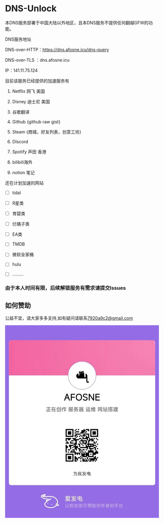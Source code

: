 # DNS-Unlock

本DNS服务部署于中国大陆以外地区，且本DNS服务不提供任何翻越GFW的功能。



DNS服务地址

DNS-over-HTTP：https://dns.afosne.icu/dns-query 

DNS-over-TLS ：dns.afosne.icu

IP：141.11.75.124



目前该服务已经提供的加速服务有

1. Netflix 网飞 美国

2. Disney 迪士尼 美国

3. 谷歌翻译

4. Github {github raw gist}

5. Steam {商城，好友列表，创意工坊} 

6. DIscord

7. Spotify 声田 香港

8. bilibili海外 

9. notion 笔记

   



还在计划加速的网站

- [ ] tidal
- [ ] R星类
- [ ] 育碧类
- [ ] 烂橘子类
- [ ] EA类
- [ ] TMDB
- [ ] 微软全家桶
- [ ] hulu
- [ ] .........



### 由于本人时间有限，后续解锁服务有需求请提交Issues


## 如何赞助

公益不宜，请大家多多支持,如有疑问请联系[7920a9c2@gmail.com](mailto:7920a9c2@gmail.com) 

![爱发电](/img/afd.jpg)
